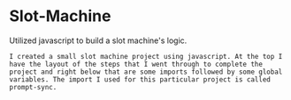 # Slot-Machine
Utilized javascript to build a slot machine's logic.


    I created a small slot machine project using javascript. At the top I have the layout of the steps that I went through to complete the project and right below that are some imports followed by some global variables. The import I used for this particular project is called prompt-sync.
